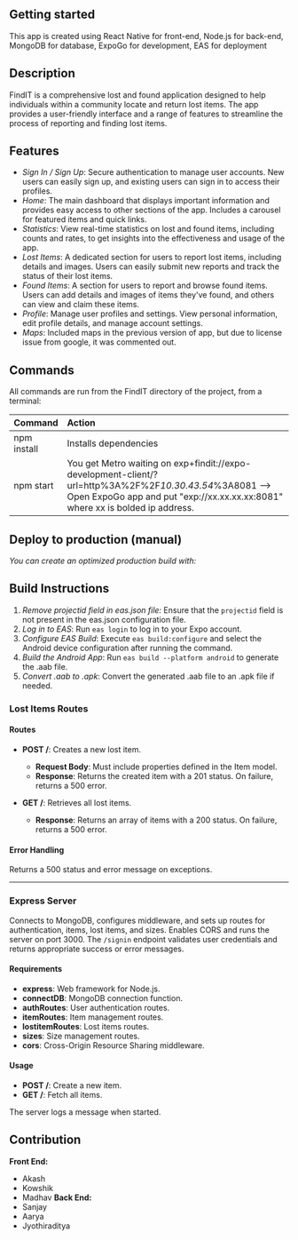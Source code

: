 ## Getting started
This app is created using React Native for front-end, Node.js for back-end, MongoDB for database, ExpoGo for development, EAS for deployment 

## Description
FindIT is a comprehensive lost and found application designed to help individuals within a community locate and return lost items. The app provides a user-friendly interface and a range of features to streamline the process of reporting and finding lost items.

## Features

- *Sign In / Sign Up*: Secure authentication to manage user accounts. New users can easily sign up, and existing users can sign in to access their profiles.
- *Home*: The main dashboard that displays important information and provides easy access to other sections of the app. Includes a carousel for featured items and quick links.
- *Statistics*: View real-time statistics on lost and found items, including counts and rates, to get insights into the effectiveness and usage of the app.
- *Lost Items*: A dedicated section for users to report lost items, including details and images. Users can easily submit new reports and track the status of their lost items.
- *Found Items*: A section for users to report and browse found items. Users can add details and images of items they've found, and others can view and claim these items.
- *Profile*: Manage user profiles and settings. View personal information, edit profile details, and manage account settings.
- *Maps*: Included maps in the previous version of app, but due to license issue from google, it was commented out.
  
## Commands

All commands are run from the FindIT directory of the project, from a terminal:

| Command                 | Action                                                 |
| :---------------------- | :----------------------------------------------------- |
| npm install         | Installs dependencies                                  |
| npm start           | You get Metro waiting on exp+findit://expo-development-client/?url=http%3A%2F%2F*10.30.43.54*%3A8081 --> Open ExpoGo app and put "exp://xx.xx.xx.xx:8081" where xx is bolded ip address.           |


## Deploy to production (manual)

*You can create an optimized production build with:*

## Build Instructions

1. *Remove projectid field in eas.json file:* Ensure that the `projectid` field is not present in the eas.json configuration file.
2. *Log in to EAS*: Run `eas login` to log in to your Expo account.
3. *Configure EAS Build*: Execute `eas build:configure` and select the Android device configuration after running the command.
4. *Build the Android App*: Run `eas build --platform android` to generate the .aab file.
5. *Convert .aab to .apk*: Convert the generated .aab file to an .apk file if needed.


### Lost Items Routes

#### Routes

- **POST /**: Creates a new lost item.  
  - **Request Body**: Must include properties defined in the Item model.  
  - **Response**: Returns the created item with a 201 status. On failure, returns a 500 error.

- **GET /**: Retrieves all lost items.  
  - **Response**: Returns an array of items with a 200 status. On failure, returns a 500 error.

#### Error Handling

Returns a 500 status and error message on exceptions.

---

### Express Server

Connects to MongoDB, configures middleware, and sets up routes for authentication, items, lost items, and sizes. Enables CORS and runs the server on port 3000. The `/signin` endpoint validates user credentials and returns appropriate success or error messages.

#### Requirements

- **express**: Web framework for Node.js.
- **connectDB**: MongoDB connection function.
- **authRoutes**: User authentication routes.
- **itemRoutes**: Item management routes.
- **lostitemRoutes**: Lost items routes.
- **sizes**: Size management routes.
- **cors**: Cross-Origin Resource Sharing middleware.

#### Usage

- **POST /**: Create a new item.
- **GET /**: Fetch all items.

The server logs a message when started.




## Contribution

**Front End:**
- Akash
- Kowshik
- Madhav
**Back End:**
- Sanjay
- Aarya
- Jyothiraditya
